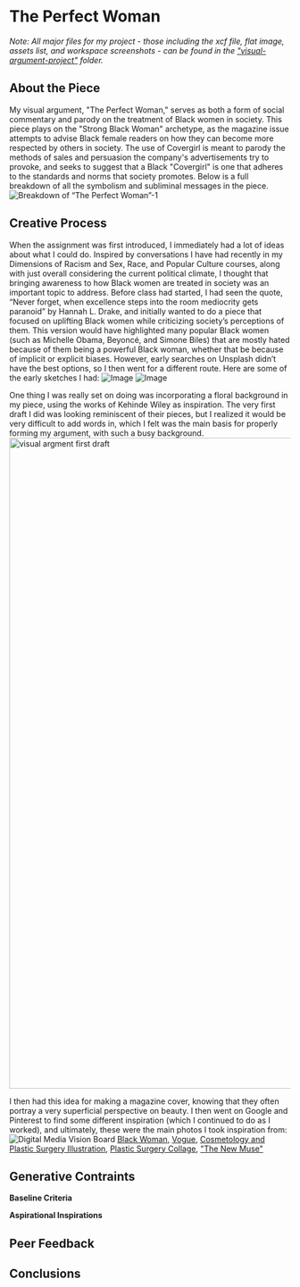 # The Perfect Woman
*Note: All major files for my project - those including the xcf file, flat image, assets list, and workspace screenshots - can be found in the ["visual-argument-project"](https://github.com/raeganbest/visual-argument-2025spring/tree/b92be34fe314109e1bde52d91f98e86a3276fec7/visual-argument-project) folder.*
## About the Piece
My visual argument, "The Perfect Woman," serves as both a form of social commentary and parody on the treatment of Black women in society. This piece plays on the "Strong Black Woman" archetype, as the magazine issue attempts to advise Black female readers on how they can become more respected by others in society. The use of Covergirl is meant to parody the methods of sales and persuasion the company's advertisements try to provoke, and seeks to suggest that a Black "Covergirl" is one that adheres to the standards and norms that society promotes. Below is a full breakdown of all the symbolism and subliminal messages in the piece.
![Breakdown of “The Perfect Woman”-1](https://github.com/user-attachments/assets/5b78968b-51c4-4530-b1d0-cf9380dfe9ba)

## Creative Process
When the assignment was first introduced, I immediately had a lot of ideas about what I could do. Inspired by conversations I have had recently in my Dimensions of Racism and Sex, Race, and Popular Culture courses, along with just overall considering the current political climate, I thought that bringing awareness to how Black women are treated in society was an important topic to address. Before class had started, I had seen the quote, “Never forget, when excellence steps into the room mediocrity gets paranoid” by Hannah L. Drake, and initially wanted to do a piece that focused on uplifting Black women while criticizing society’s perceptions of them. This version would have highlighted many popular Black women (such as Michelle Obama, Beyoncé, and Simone Biles) that are mostly hated because of them being a powerful Black woman, whether that be because of implicit or explicit biases. However, early searches on Unsplash didn’t have the best options, so I then went for a different route. Here are some of the early sketches I had:
![Image](https://github.com/user-attachments/assets/35a97bd4-c1b3-4eab-a7c3-570f987e56aa)
![Image](https://github.com/user-attachments/assets/7e82b67e-f571-4a3e-af73-2aebe688a8e2)


One thing I was really set on doing was incorporating a floral background in my piece, using the works of Kehinde Wiley as inspiration. The very first draft I did was looking reminiscent of their pieces, but I realized it would be very difficult to add words in, which I felt was the main basis for properly forming my argument, with such a busy background. 
<img width="1166" alt="visual argment first draft" src="https://github.com/user-attachments/assets/dbd14828-9f44-442a-92e9-d9f8c87d3254" />


I then had this idea for making a magazine cover, knowing that they often portray a very superficial perspective on beauty. I then went on Google and Pinterest to find some different inspiration (which I continued to do as I worked), and ultimately, these were the main photos I took inspiration from:
![Digital Media Vision Board](https://github.com/user-attachments/assets/2d6ad028-01eb-4471-b9ed-dcb342b67951)
[Black Woman](https://www.pinterest.com/pin/345299496443943356/), [Vogue](https://www.pinterest.com/pin/470978073537348966/), [Cosmetology and Plastic Surgery Illustration](https://stock.adobe.com/it/images/cosmetology-and-plastic-surgery-a-modern-poster-in-the-style-of-pop-art/187136467), [Plastic Surgery Collage](https://depositphotos.com/photo/contemporary-art-collage-conceptual-design-cosmetological-plastic-surgery-hyaluronic-acid-588492430.html), ["The New Muse"](https://in.pinterest.com/pin/13721973857807519/)

## Generative Contraints
**Baseline Criteria**

**Aspirational Inspirations**
## Peer Feedback
## Conclusions
